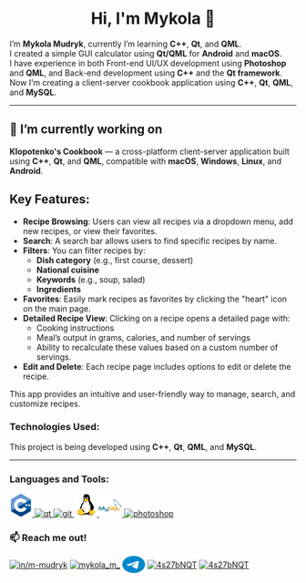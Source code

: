 <h1 align="center">Hi, I'm Mykola 👋</h1>

I’m **Mykola Mudryk**, currently I’m learning **C++**, **Qt**, and **QML**.  
I created a simple GUI calculator using **Qt/QML** for **Android** and **macOS**.  
I have experience in both Front-end UI/UX development using **Photoshop** and **QML**, and Back-end development using **C++** and the **Qt framework**.  
Now I’m creating a client-server cookbook application using **C++**, **Qt**, **QML**, and **MySQL**.

---

## 🔭 I’m currently working on

**Klopotenko's Cookbook** — a cross-platform client-server application built using **C++**, **Qt**, and **QML**, compatible with **macOS**, **Windows**, **Linux**, and **Android**.

## Key Features:

- **Recipe Browsing**: Users can view all recipes via a dropdown menu, add new recipes, or view their favorites.
- **Search**: A search bar allows users to find specific recipes by name.
- **Filters**: You can filter recipes by:
  - **Dish category** (e.g., first course, dessert)
  - **National cuisine**
  - **Keywords** (e.g., soup, salad)
  - **Ingredients**
- **Favorites**: Easily mark recipes as favorites by clicking the "heart" icon on the main page.
- **Detailed Recipe View**: Clicking on a recipe opens a detailed page with:
  - Cooking instructions
  - Meal’s output in grams, calories, and number of servings
  - Ability to recalculate these values based on a custom number of servings.
- **Edit and Delete**: Each recipe page includes options to edit or delete the recipe.

This app provides an intuitive and user-friendly way to manage, search, and customize recipes.

### Technologies Used:

This project is being developed using **C++**, **Qt**, **QML**, and **MySQL**.

---

<h3 align="left">Languages and Tools:</h3>
<p align="left">
  <a href="https://www.w3schools.com/cpp/" target="_blank" rel="noreferrer"> 
    <img src="https://raw.githubusercontent.com/devicons/devicon/master/icons/cplusplus/cplusplus-original.svg" alt="cplusplus" width="40" height="40"/> 
  </a> 
  <a href="https://www.qt.io/" target="_blank" rel="noreferrer"> 
    <img src="https://upload.wikimedia.org/wikipedia/commons/0/0b/Qt_logo_2016.svg" alt="qt" width="40" height="40"/> 
  </a> 
  <a href="https://git-scm.com/" target="_blank" rel="noreferrer"> 
    <img src="https://www.vectorlogo.zone/logos/git-scm/git-scm-icon.svg" alt="git" width="40" height="40"/> 
  </a> 
  <a href="https://www.linux.org/" target="_blank" rel="noreferrer"> 
    <img src="https://raw.githubusercontent.com/devicons/devicon/master/icons/linux/linux-original.svg" alt="linux" width="40" height="40"/> 
  </a> 
  <a href="https://www.mysql.com/" target="_blank" rel="noreferrer"> 
    <img src="https://raw.githubusercontent.com/devicons/devicon/master/icons/mysql/mysql-original-wordmark.svg" alt="mysql" width="40" height="40"/> 
  </a> 
  <a href="https://www.photoshop.com/en" target="_blank" rel="noreferrer"> 
    <img src="https://github.com/gauravghongde/social-icons/blob/master/SVG/Color/AdobePhotoshop.svg" alt="photoshop" width="40" height="40"/> 
  </a> 
</p>

<h3 align="left">📫 Reach me out!</h3>
<p align="left">
<a href="https://linkedin.com/in/m-mudryk/" target="blank"><img align="center" src="https://raw.githubusercontent.com/rahuldkjain/github-profile-readme-generator/master/src/images/icons/Social/linked-in-alt.svg" alt="in/m-mudryk" height="30" width="40" /></a>
<a href="https://instagram.com/mykola_m_" target="blank"><img align="center" src="https://raw.githubusercontent.com/rahuldkjain/github-profile-readme-generator/master/src/images/icons/Social/instagram.svg" alt="mykola_m_" height="30" width="40" /></a>
<a href="https://t.me/Pacetnyk" target="blank"><img align="center" src="https://github.com/CLorant/readme-social-icons/blob/main/medium/colored/telegram.svg" alt="pacetnyk" height="30" width="40" /></a>
<a href="mailto:m.mudryk026@gmail.com" target="blank"><img align="center" src="https://github.com/gauravghongde/social-icons/blob/master/SVG/Color/Gmail.svg" alt="4s27bNQT" height="30" width="40" /></a>
<a href="https://discord.gg/4s27bNQT" target="blank"><img align="center" src="https://raw.githubusercontent.com/rahuldkjain/github-profile-readme-generator/master/src/images/icons/Social/discord.svg" alt="4s27bNQT" height="30" width="40" /></a>
</p>
